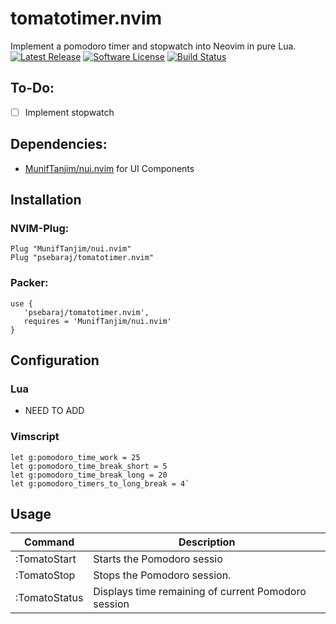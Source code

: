 # tomatotimer.nvim
Implement a pomodoro timer and stopwatch into Neovim in pure Lua.
[![Latest Release](https://img.shields.io/github/release/psebaraj/tomatotimer.nvim.svg?style=for-the-badge)](https://github.com/psebaraj/tomatotimer.nvim/releases)
[![Software License](https://img.shields.io/badge/license-MIT-brightgreen.svg?style=for-the-badge)](/LICENSE)
[![Build Status](https://img.shields.io/github/workflow/status/psebaraj/tomatotimer.nvim/CI?style=for-the-badge)](https://github.com/PSebaRaj/tomatotimer.nvim/actions/workflows/CI.yml)

## To-Do:
- [ ] Implement stopwatch

## Dependencies:
- [MunifTanjim/nui.nvim](https://github.com/MunifTanjim/nui.nvim) for UI Components

## Installation

### NVIM-Plug:
```
Plug "MunifTanjim/nui.nvim"
Plug "psebaraj/tomatotimer.nvim"
```

### Packer:
```
use {
   'psebaraj/tomatotimer.nvim',
   requires = 'MunifTanjim/nui.nvim'
}
```

## Configuration

### Lua
- NEED TO ADD

### Vimscript
```
let g:pomodoro_time_work = 25
let g:pomodoro_time_break_short = 5
let g:pomodoro_time_break_long = 20
let g:pomodoro_timers_to_long_break = 4`
```
## Usage
| Command		| Description                                           |
|---------------|-------------------------------------------------------|
| :TomatoStart  | Starts the Pomodoro sessio                            |
| :TomatoStop   | Stops the Pomodoro session.                           |
| :TomatoStatus | Displays time remaining of current Pomodoro session   |
